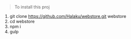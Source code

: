 > To install this proj

1. git clone https://github.com/Halaku/webstore.git webstore
2. cd webstore
3. npm i
4. gulp
